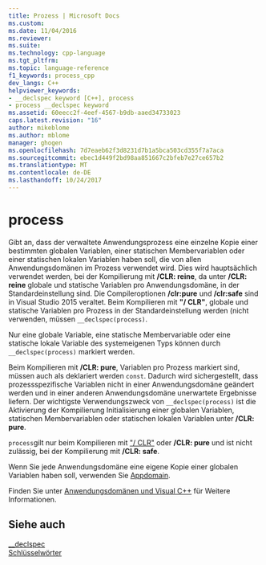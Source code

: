 ```yaml
---
title: Prozess | Microsoft Docs
ms.custom: 
ms.date: 11/04/2016
ms.reviewer: 
ms.suite: 
ms.technology: cpp-language
ms.tgt_pltfrm: 
ms.topic: language-reference
f1_keywords: process_cpp
dev_langs: C++
helpviewer_keywords:
- __declspec keyword [C++], process
- process __declspec keyword
ms.assetid: 60eecc2f-4eef-4567-b9db-aaed34733023
caps.latest.revision: "16"
author: mikeblome
ms.author: mblome
manager: ghogen
ms.openlocfilehash: 7d7eaeb62f3d8231d7b1a5bca503cd355f7a7aca
ms.sourcegitcommit: ebec1d449f2bd98aa851667c2bfeb7e27ce657b2
ms.translationtype: MT
ms.contentlocale: de-DE
ms.lasthandoff: 10/24/2017
---
```

# <a name="process"></a>process
Gibt an, dass der verwaltete Anwendungsprozess eine einzelne Kopie einer bestimmten globalen Variablen, einer statischen Membervariablen oder einer statischen lokalen Variablen haben soll, die von allen Anwendungsdomänen im Prozess verwendet wird. Dies wird hauptsächlich verwendet werden, bei der Kompilierung mit **/CLR: reine**, da unter **/CLR: reine** globale und statische Variablen pro Anwendungsdomäne, in der Standardeinstellung sind. Die Compileroptionen **/clr:pure** und **/clr:safe** sind in Visual Studio 2015 veraltet. Beim Kompilieren mit **"/ CLR"**, globale und statische Variablen pro Prozess in der Standardeinstellung werden (nicht verwenden, müssen `__declspec(process)`.  
  
 Nur eine globale Variable, eine statische Membervariable oder eine statische lokale Variable des systemeigenen Typs können durch `__declspec(process)` markiert werden.  
  
 Beim Kompilieren mit **/CLR: pure**, Variablen pro Prozess markiert sind, müssen auch als deklariert werden `const`. Dadurch wird sichergestellt, dass prozessspezifische Variablen nicht in einer Anwendungsdomäne geändert werden und in einer anderen Anwendungsdomäne unerwartete Ergebnisse liefern. Der wichtigste Verwendungszweck von `__declspec(process)` ist die Aktivierung der Kompilierung Initialisierung einer globalen Variablen, statischen Membervariablen oder statischen lokalen Variablen unter **/CLR: pure**.  
  
 `process`gilt nur beim Kompilieren mit ["/ CLR"](../build/reference/clr-common-language-runtime-compilation.md) oder **/CLR: pure** und ist nicht zulässig, bei der Kompilierung mit **/CLR: safe**.  
  
 Wenn Sie jede Anwendungsdomäne eine eigene Kopie einer globalen Variablen haben soll, verwenden Sie [Appdomain](../cpp/appdomain.md).  
  
 Finden Sie unter [Anwendungsdomänen und Visual C++](../dotnet/application-domains-and-visual-cpp.md) für Weitere Informationen.  
  
## <a name="see-also"></a>Siehe auch  
 [__declspec](../cpp/declspec.md)   
 [Schlüsselwörter](../cpp/keywords-cpp.md)